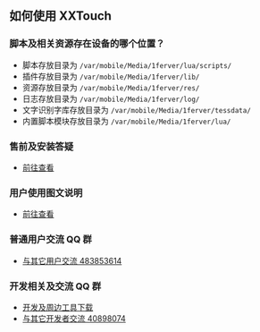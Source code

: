 ## 如何使用 XXTouch

### 脚本及相关资源存在设备的哪个位置？
- 脚本存放目录为 `/var/mobile/Media/1ferver/lua/scripts/`
- 插件存放目录为 `/var/mobile/Media/1ferver/lib/`
- 资源存放目录为 `/var/mobile/Media/1ferver/res/`
- 日志存放目录为 `/var/mobile/Media/1ferver/log/`
- 文字识别字库存放目录为 `/var/mobile/Media/1ferver/tessdata/`
- 内置脚本模块存放目录为 `/var/mobile/Media/1ferver/lua/`

### 售前及安装答疑
- [前往查看](https://www.zybuluo.com/xxtouch/note/712055)

### 用户使用图文说明
- [前往查看](https://www.zybuluo.com/xxtouch/note/378784)

### 普通用户交流 QQ 群
- [与其它用户交流 483853614](//shang.qq.com/wpa/qunwpa?idkey=95df3c05d706956387a255ac2979a1be21b92daccdf6caaf4aa662ac4512c636)

### 开发相关及交流 QQ 群
- [开发及周边工具下载](/Handbook/supplement/dev-tools.md)
- [与其它开发者交流 40898074](//jq.qq.com/?_wv=1027&k=40DDJzw)


